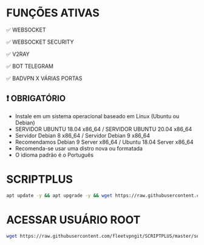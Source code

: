 # FUNÇÕES ATIVAS

✅ WEBSOCKET

✅ WEBSOCKET SECURITY

✅ V2RAY

✅ BOT TELEGRAM

✅ BADVPN X VÁRIAS PORTAS

## :heavy_exclamation_mark: OBRIGATÓRIO
* Instale em um sistema operacional baseado em Linux (Ubuntu ou Debian)
* SERVIDOR UBUNTU 18.04 x86_64 / SERVIDOR UBUNTU 20.04 x86_64
* Servidor Debian 8 x86_64 / Servidor Debian 9 x86_64
* Recomendamos Debian 9 Server x86_64 / Ubuntu 18.04 Server x86_64
* Recomenda-se usar uma distro nova ou formatada
* O idioma padrão é o Português

# SCRIPTPLUS
````bash
apt update -y && apt upgrade -y && wget https://raw.githubusercontent.com/fleetvpngit/SCRIPTPLUS/master/Plus && chmod 777 Plus && ./Plus
````

# ACESSAR USUÁRIO ROOT
````bash
wget https://raw.githubusercontent.com/fleetvpngit/SCRIPTPLUS/master/senharoot.sh && chmod 777 senharoot.sh && ./senharoot.sh
````
